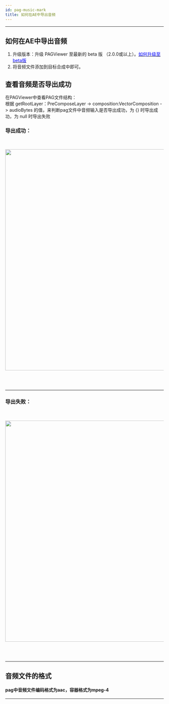 ```yaml
---
id: pag-music-mark
title: 如何在AE中导出音频
---
```

---
## 如何在AE中导出音频
1. 升级版本：升级 PAGViewer 至最新的 beta 版 （2.0.0或以上）。[<font color=blue>如何升级至beta版</font>](/docs/beta.html) <br/>
2. 将音频文件添加到目标合成中即可。

## 查看音频是否导出成功
在PAGViewer中查看PAG文件结构：</br>
根据 getRootLayer：PreComposeLayer -> composition:VectorComposition -> audioBytes 的值，来判断pag文件中音频输入是否导出成功，为 {} 时导出成功，为 null 时导出失败


### 导出成功：
<img 
  src='https://pagio-1251316161.file.myqcloud.com/website/static/img/docs/export_music_success.png' 
  style='width: 700px; margin: 32px 0 48px 0' 
/>

---

### 导出失败：
<img 
  src='https://pagio-1251316161.file.myqcloud.com/website/static/img/docs/export_music_failed.png' 
  style='width: 700px; margin: 32px 0 48px 0' 
/>

---

## 音频文件的格式

#### pag中音频文件编码格式为aac，容器格式为mpeg-4

---
